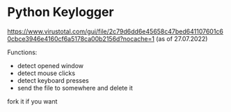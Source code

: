 # Python Keylogger
https://www.virustotal.com/gui/file/2c79d6dd6e45658c47bed641107601c60cbce3946e4160cf6a5178ca00b2156d?nocache=1 (as of 27.07.2022)

Functions:
  - detect opened window
  - detect mouse clicks
  - detect keyboard presses
  - send the file to somewhere and delete it

fork it if you want

